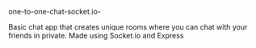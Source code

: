 one-to-one-chat-socket.io-


Basic chat app that creates unique rooms where you can chat with your friends in private. Made using Socket.io and Express
